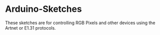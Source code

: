 # Arduino-Sketches
These sketches are for controlling RGB Pixels and other devices using the Artnet or E1.31 protocols.  
